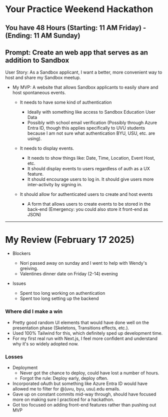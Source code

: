 # Your Practice Weekend Hackathon
## You have 48 Hours (Starting: 11 AM Friday) - (Ending: 11 AM Sunday)
## Prompt: Create an web app that serves as an addition to Sandbox

User Story: As a Sandbox applicant, I want a better, more convenient way to host and share my Sandbox meetup.

* My MVP: A website that allows Sandbox applicants to easily share and host spontaneous events.

  - It needs to have some kind of authentication
    * Ideally with something like access to Sandbox Education User Data
    * Possibly with school email verification (Possibly through Azure Entra ID, though this applies specifically to UVU students because I am not sure what authentication BYU, USU, etc. are using).
    
  - It needs to display events.
    * It needs to show things like: Date, Time, Location, Event Host, etc.
    * It should display events to users regardless of auth as a UX feature.
    * It should encourage users to log in. It should give users more inter-activity by signing in.

  - It should allow for authenticated users to create and host events
    * A form that allows users to create events to be stored in the back-end (Emergency: you could also store it front-end as JSON)

---
# My Review (February 17 2025)
  * Blockers
    - Nori passed away on sunday and I went to help with Wendy's greiving.
    - Valentines dinner date on Friday (2-14) evening

  * Issues
    - Spent too long working on authentication
    - Spent too long setting up the backend

### Where did I make a win
  * Pretty good random UI elements that would have done well on the presentation phase (Skeletons, Transitions effects, etc.).
  * Used 100% Tailwind for this, which definitely sped up development time.
  * For my first real run with Next.js, I feel more confident and understand why it's so widely adopted now.

### Losses
  * Deployment
    * Never got the chance to deploy, could have lost a number of hours.
    * Forgot the rule: Deploy early, deploy often.
  * Incorporated oAuth but something like Azure Entra ID would have allowed me to filter for @(uvu, byu, usu).edu emails.
  * Gave up on constant commits mid-way through, should have focused more on making sure I practiced for a hackathon.
  * Got too focused on adding front-end features rather than pushing out MVP